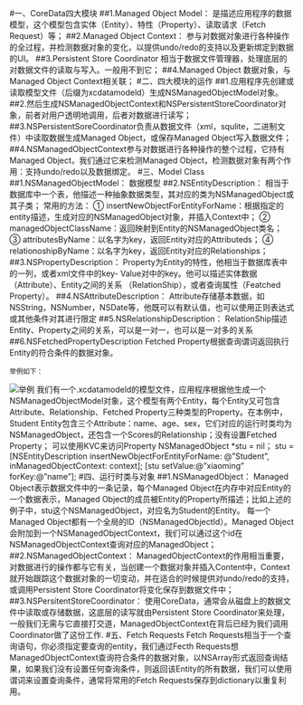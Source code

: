 #一、CoreData四大模块
##1.Managed Object Model：
    是描述应用程序的数据模型，这个模型包含实体（Entity）、特性（Property）、读取请求（Fetch Request）等；
##2.Managed Object Context：
    参与对数据对象进行各种操作的全过程，并检测数据对象的变化，以提供undo/redo的支持以及更新绑定到数据的UI。
##3.Persistent Store Coordinator
    相当于数据文件管理器，处理底层的对数据文件的读取与写入。一般用不到它；
##4.Managed Object
    数据对象，与Managed Object Context相关联；
#二、四大模块的运作
##1.应用程序先创建或读取模型文件（后缀为xcdatamodeld）生成NSManagedObjectModel对象。
##2.然后生成NSManagedObjectContext和NSPersistentStoreCoordinator对象，前者对用户透明地调用，后者对数据进行读写；
##3.NSPersistentSoreCoordinator负责从数据文件（xml，squlite，二进制文件）中读取数据生成Managed Object，或保存Managed Object写入数据文件；
##4.NSManagedObjectContext参与对数据进行各种操作的整个过程，它持有Managed Object，我们通过它来检测Managed Object，检测数据对象有两个作用：支持undo/redo以及数据绑定。
#三、Model Class
##1.NSManagedObjectModel：
    数据模型
##2.NSEntityDescription：
    相当于数据库中一个表，他描述一种抽象数据类型，其对应的类为NSManagedObject或其子类；
    常用的方法：
    ① insertNewObjectForEntityForName：根据指定的entity描述，生成对应的NSManagedObject对象，并插入Context中；
    ② managedObjectClassName：返回映射到Entity的NSManagedObject类名；
    ③ attributesByName：以名字为key，返回Entity对应的Attributeds；
    ④ relationoshipByName：以名字为key，返回Entity对应的Relationships；
##3.NSPropertyDescription：
    Property为Entity的特性，他相当于数据库表中的一列，或者xml文件中的key-
    Value对中的key。他可以描述实体数据（Attribute）、Entity之间的关系
    （RelationShip），或者查询属性（Featched Property）。
##4.NSAttributeDescription：
    Attribute存储基本数据，如NSString，NSNumber，NSDate等，他既可以有默认值，也可以使用正则表达式或其他条件对其进行限定
##5.NSRelationshipDescription：
    RelationShip描述Entity、Property之间的关系，可以是一对一，也可以是一对多的关系
##6.NSFetchedPropertyDescription
    Fetched Property根据查询谓词返回执行Entity的符合条件的数据对象。
    
    举例如下：
![举例](expmle.png)
    我们有一个.xcdatamodeld的模型文件，应用程序根据他生成一个NSManagedObjectModel对象，这个模型有两个Entity，每个Entity又可包含Attribute、Relationship、Fetched Property三种类型的Property。在本例中，Student Entity包含三个Attribute：name、age、sex，它们对应的运行时类均为NSManagedObject，还包含一个Scores的Relationship；没有设置Fetched Property；
    可以使用KVC来访问Property
    NSManagedObject *stu = nil；
    stu = [NSEntityDescription insertNewObjectForEntityForName: @”Student”, inManagedObjectContext: context];
    [stu setValue:@”xiaoming” forKey:@”name”];
#四、运行时类与对象
##1.NSManagedObject：
    Managed Object表示数据文件中的一条记录，每个Managed Object在内存中对应Entity的一个数据表示，Managed Object的成员被Entity的Property所描述；比如上述的例子中，stu这个NSManagedObject，对应名为Student的Entity。
每一个Managed Object都有一个全局的ID（NSManagedObjectId）。Managed Object会附加到一个NSManagedObjectContext，我们可以通过这个id在NSManagedObjectContext查询对应的ManagedObject；
##2.NSManagedObjectContext：
    ManagedObjectContext的作用相当重要，对数据进行的操作都与它有关，当创建一个数据对象并插入Content中，Context就开始跟踪这个数据对象的一切变动，并在适合的时候提供对undo/redo的支持，或调用Persistent Store Coordinator将变化保存到数据文件中；
##3.NSPersitentStoreCoordinator：
    使用CoreData，通常会从磁盘上的数据文件中读取或存储数据，这底层的读写就由Persistent Store Coordinator来处理，一般我们无需与它直接打交道，ManagedObjectContext在背后已经为我们调用Coordinator做了这份工作.
#五、Fetch Requests
    Fetch Requests相当于一个查询语句，你必须指定要查询的entity，我们通过Fecth Requests想ManagedObjectContext查询符合条件的数据对象，以NSArray形式返回查询结果，如果我们没有设置任何查询条件，则返回该Entity的所有数据，我们可以使用谓词来设置查询条件，通常将常用的Fetch Requests保存到dictionary以重复利用。



